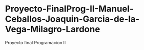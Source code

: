 # Proyecto-FinalProg-II-Manuel-Ceballos-Joaquin-Garcia-de-la-Vega-Milagro-Lardone
Proyecto final Programacion II
